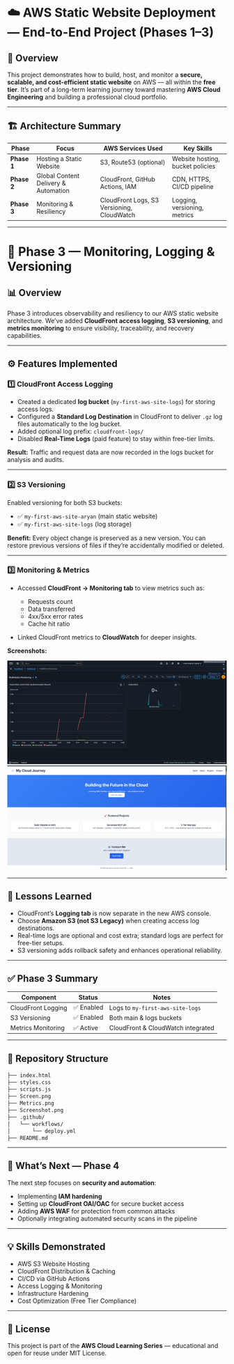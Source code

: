 # ☁️ AWS Static Website Deployment — End-to-End Project (Phases 1–3)

## 📘 Overview

This project demonstrates how to build, host, and monitor a **secure, scalable, and cost-efficient static website** on AWS — all within the **free tier**.
It’s part of a long-term learning journey toward mastering **AWS Cloud Engineering** and building a professional cloud portfolio.

---

## 🏗️ Architecture Summary

| Phase       | Focus                                | AWS Services Used                          | Key Skills                       |
| ----------- | ------------------------------------ | ------------------------------------------ | -------------------------------- |
| **Phase 1** | Hosting a Static Website             | S3, Route53 (optional)                     | Website hosting, bucket policies |
| **Phase 2** | Global Content Delivery & Automation | CloudFront, GitHub Actions, IAM            | CDN, HTTPS, CI/CD pipeline       |
| **Phase 3** | Monitoring & Resiliency              | CloudFront Logs, S3 Versioning, CloudWatch | Logging, versioning, metrics     |

---

# 🧩 Phase 3 — Monitoring, Logging & Versioning

## 📊 Overview

Phase 3 introduces observability and resiliency to our AWS static website architecture.
We’ve added **CloudFront access logging**, **S3 versioning**, and **metrics monitoring** to ensure visibility, traceability, and recovery capabilities.

---

## ⚙️ Features Implemented

### **1️⃣ CloudFront Access Logging**

* Created a dedicated **log bucket** (`my-first-aws-site-logs`) for storing access logs.
* Configured a **Standard Log Destination** in CloudFront to deliver `.gz` log files automatically to the log bucket.
* Added optional log prefix: `cloudfront-logs/`
* Disabled **Real-Time Logs** (paid feature) to stay within free-tier limits.

**Result:**
Traffic and request data are now recorded in the logs bucket for analysis and audits.

---

### **2️⃣ S3 Versioning**

Enabled versioning for both S3 buckets:

* ✅ `my-first-aws-site-aryan` (main static website)
* ✅ `my-first-aws-site-logs` (log storage)

**Benefit:**
Every object change is preserved as a new version.
You can restore previous versions of files if they’re accidentally modified or deleted.

---

### **3️⃣ Monitoring & Metrics**

* Accessed **CloudFront → Monitoring tab** to view metrics such as:

  * Requests count
  * Data transferred
  * 4xx/5xx error rates
  * Cache hit ratio
* Linked CloudFront metrics to **CloudWatch** for deeper insights.

**Screenshots:**

![Metrics Dashboard](./Metrics.png)
![Setup Screenshot](./Screenshot.png)

---

## 🧠 Lessons Learned

* CloudFront’s **Logging tab** is now separate in the new AWS console.
* Choose **Amazon S3 (not S3 Legacy)** when creating access log destinations.
* Real-time logs are optional and cost extra; standard logs are perfect for free-tier setups.
* S3 versioning adds rollback safety and enhances operational reliability.

---

## ✅ Phase 3 Summary

| Component          | Status    | Notes                              |
| ------------------ | --------- | ---------------------------------- |
| CloudFront Logging | ✅ Enabled | Logs to `my-first-aws-site-logs`   |
| S3 Versioning      | ✅ Enabled | Both main & logs buckets           |
| Metrics Monitoring | ✅ Active  | CloudFront & CloudWatch integrated |

---

## 🧾 Repository Structure

```
├── index.html
├── styles.css
├── scripts.js
├── Screen.png
├── Metrics.png
├── Screenshot.png
├── .github/
│   └── workflows/
│       └── deploy.yml
├── README.md
```

---

## 🚀 What’s Next — Phase 4

The next step focuses on **security and automation**:

* Implementing **IAM hardening**
* Setting up **CloudFront OAI/OAC** for secure bucket access
* Adding **AWS WAF** for protection from common attacks
* Optionally integrating automated security scans in the pipeline

---

## 💡 Skills Demonstrated

* AWS S3 Website Hosting
* CloudFront Distribution & Caching
* CI/CD via GitHub Actions
* Access Logging & Monitoring
* Infrastructure Hardening
* Cost Optimization (Free Tier Compliance)

---

## 📜 License

This project is part of the **AWS Cloud Learning Series** — educational and open for reuse under MIT License.
